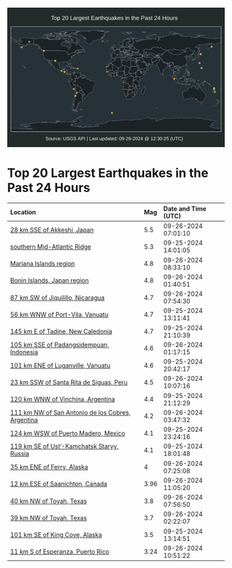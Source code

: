 ![Map](./map.png)

# Top 20 Largest Earthquakes in the Past 24 Hours

| Location | Mag | Date and Time (UTC) |
|:---|:---|:---|
| [28 km SSE of Akkeshi, Japan](https://earthquake.usgs.gov/earthquakes/eventpage/us7000ngi1) | 5.5 | 09-26-2024 07:01:10 |
| [southern Mid-Atlantic Ridge](https://earthquake.usgs.gov/earthquakes/eventpage/us7000ng5k) | 5.3 | 09-25-2024 14:01:05 |
| [Mariana Islands region](https://earthquake.usgs.gov/earthquakes/eventpage/us7000ngij) | 4.8 | 09-26-2024 08:33:10 |
| [Bonin Islands, Japan region](https://earthquake.usgs.gov/earthquakes/eventpage/us7000nggx) | 4.8 | 09-26-2024 01:40:51 |
| [87 km SW of Jiquilillo, Nicaragua](https://earthquake.usgs.gov/earthquakes/eventpage/us7000ngi9) | 4.7 | 09-26-2024 07:54:30 |
| [56 km WNW of Port-Vila, Vanuatu](https://earthquake.usgs.gov/earthquakes/eventpage/us7000ng5d) | 4.7 | 09-25-2024 13:11:41 |
| [145 km E of Tadine, New Caledonia](https://earthquake.usgs.gov/earthquakes/eventpage/us7000ngg2) | 4.7 | 09-25-2024 21:10:39 |
| [105 km SSE of Padangsidempuan, Indonesia](https://earthquake.usgs.gov/earthquakes/eventpage/us7000nggw) | 4.6 | 09-26-2024 01:17:15 |
| [101 km ENE of Luganville, Vanuatu](https://earthquake.usgs.gov/earthquakes/eventpage/us7000ngeh) | 4.6 | 09-25-2024 20:42:17 |
| [23 km SSW of Santa Rita de Siguas, Peru](https://earthquake.usgs.gov/earthquakes/eventpage/us7000ngis) | 4.5 | 09-26-2024 10:07:16 |
| [120 km WNW of Vinchina, Argentina](https://earthquake.usgs.gov/earthquakes/eventpage/us7000ngg1) | 4.4 | 09-25-2024 21:12:29 |
| [111 km NW of San Antonio de los Cobres, Argentina](https://earthquake.usgs.gov/earthquakes/eventpage/us7000nghc) | 4.2 | 09-26-2024 03:47:32 |
| [124 km WSW of Puerto Madero, Mexico](https://earthquake.usgs.gov/earthquakes/eventpage/us7000nggp) | 4.1 | 09-25-2024 23:24:16 |
| [119 km SE of Ust’-Kamchatsk Staryy, Russia](https://earthquake.usgs.gov/earthquakes/eventpage/us7000ng7k) | 4.1 | 09-25-2024 18:01:48 |
| [35 km ENE of Ferry, Alaska](https://earthquake.usgs.gov/earthquakes/eventpage/ak024cenf43c) | 4 | 09-26-2024 07:25:08 |
| [12 km ESE of Saanichton, Canada](https://earthquake.usgs.gov/earthquakes/eventpage/uw62050041) | 3.96 | 09-26-2024 11:05:20 |
| [40 km NW of Toyah, Texas](https://earthquake.usgs.gov/earthquakes/eventpage/tx2024sycb) | 3.8 | 09-26-2024 07:56:50 |
| [39 km NW of Toyah, Texas](https://earthquake.usgs.gov/earthquakes/eventpage/tx2024sxrb) | 3.7 | 09-26-2024 02:22:07 |
| [101 km SE of King Cove, Alaska](https://earthquake.usgs.gov/earthquakes/eventpage/ak024cd3e3zk) | 3.5 | 09-25-2024 13:14:51 |
| [11 km S of Esperanza, Puerto Rico](https://earthquake.usgs.gov/earthquakes/eventpage/pr71461228) | 3.24 | 09-26-2024 10:51:22 |
